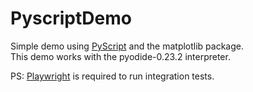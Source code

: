# PyscriptDemo
Simple demo using [PyScript](https://pyscript.net) and the matplotlib package.  
This demo works with the pyodide-0.23.2 interpreter.

PS: [Playwright](https://playwright.dev/python/docs/intro) is required to run integration tests.
